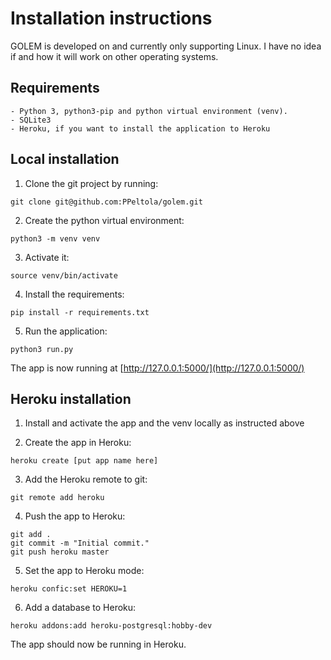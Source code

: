 # Installation instructions

GOLEM is developed on and currently only supporting Linux. I have no idea if and how it will work on other operating systems.

## Requirements

	- Python 3, python3-pip and python virtual environment (venv).
	- SQLite3
	- Heroku, if you want to install the application to Heroku

## Local installation

1. Clone the git project by running:
```
git clone git@github.com:PPeltola/golem.git
```

2. Create the python virtual environment:
```
python3 -m venv venv
```

3. Activate it:
```
source venv/bin/activate
```

4. Install the requirements:
```
pip install -r requirements.txt
```

5. Run the application:
```
python3 run.py
```

The app is now running at [http://127.0.0.1:5000/](http://127.0.0.1:5000/)

## Heroku installation

1. Install and activate the app and the venv locally as instructed above

2. Create the app in Heroku:

```
heroku create [put app name here]
```

3. Add the Heroku remote to git:

```
git remote add heroku 
```

4. Push the app to Heroku:
```
git add .
git commit -m "Initial commit."
git push heroku master
```

5. Set the app to Heroku mode:
```
heroku confic:set HEROKU=1
```

6. Add a database to Heroku:
```
heroku addons:add heroku-postgresql:hobby-dev
```

The app should now be running in Heroku.
